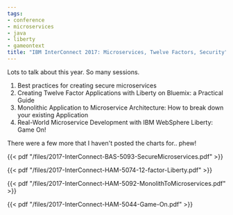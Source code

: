 ```yaml
---
tags:
- conference
- microservices
- java
- liberty
- gameontext
title: "IBM InterConnect 2017: Microservices, Twelve Factors, Security" 
---
```


Lots to talk about this year. So many sessions.

1. Best practices for creating secure microservices
2. Creating Twelve Factor Applications with Liberty on Bluemix: a Practical Guide
3. Monolithic Application to Microservice Architecture: How to break down your existing Application
4. Real-World Microservice Development with IBM WebSphere Liberty: Game On!

There were a few more that I haven't posted the charts for.. phew!

<!--more-->

{{< pdf "/files/2017-InterConnect-BAS-5093-SecureMicroservices.pdf" >}}

{{< pdf "/files/2017-InterConnect-HAM-5074-12-factor-Liberty.pdf" >}}

{{< pdf "/files/2017-InterConnect-HAM-5092-MonolithToMicroservices.pdf" >}}

{{< pdf "/files/2017-InterConnect-HAM-5044-Game-On.pdf" >}}